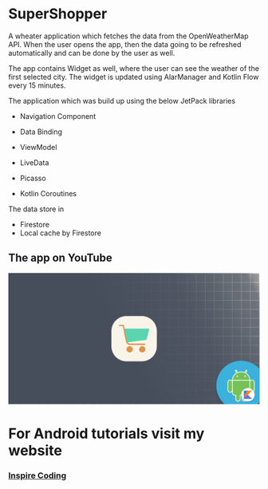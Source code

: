 # SuperShopper
A wheater application which fetches the data from the OpenWeatherMap API.
When the user opens the app, then the data going to be refreshed automatically and can be done by the user as well.

The app contains Widget as well, where the user can see the weather of the first selected city. 
The widget is updated using AlarManager and Kotlin Flow every 15 minutes.

The application which was build up using the below JetPack libraries
* Navigation Component
    
* Data Binding
    
* ViewModel
    
* LiveData

* Picasso

* Kotlin Coroutines

The data store in
    
* Firestore
* Local cache by Firestore

## The app on YouTube

[![WheaterApp](https://raw.githubusercontent.com/inspire-coding/SuperShopper/master/app/src/main/res/CoverPicture/SuperShopper.png)](https://youtu.be/nKnYwEZOObk)

# For Android tutorials visit my website
### [Inspire Coding](https://inspirecoding.app)
